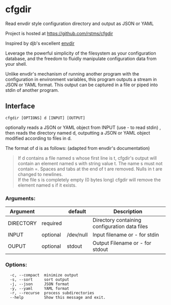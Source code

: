 # cfgdir
Read envdir style configuration directory and output as JSON or YAML

Project is hosted at https://github.com/rstms/cfgdir

Inspired by djb's excellent [envdir](https://cr.yp.to/daemontools/envdir.html)

Leverage the powerful simplicity of the filesystem as your configuration database, and the
freedom to fluidly manipulate configuration data from your shell.

Unlike envdir's mechanism of running another program with the configuration in environment variables,
this program outputs a stream in JSON or YAML format.  This output can be captured in a file
or piped into stdin of another program.

## Interface

~~~
cfgdir [OPTIONS] d [INPUT] [OUTPUT]
~~~

optionally reads a JSON or YAML object from INPUT (use - to read stdin) , then reads the directory named d, outputting a JSON or YAML object modified according to files in d.  

The format of d is as follows: (adapted from envdir's documentation) 
> If d contains a file named s whose first line is t, cfgdir's output will contain an element named s with string value t. The name s must not contain =. Spaces and tabs at the end of t are removed. Nulls in t are changed to newlines.  
> If the file s is completely empty (0 bytes long) cfgdir will remove the element named s if it exists.


### Arguments:
   Argument | | default | Description
   --- | --- | --- | ---
   DIRECTORY | required | | Directory containing configuration data files
   INPUT | optional | /dev/null | Input filename or - for stdin
   OUPUT | optional | stdout | Output Filename or - for stdout

### Options:
```
  -c, --compact  minimize output
  -s, --sort     sort output
  -j, --json     JSON format
  -y, --yaml     YAML format
  -r, --recurse  process subdirectories
  --help         Show this message and exit.
```
